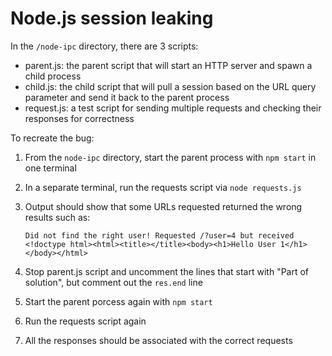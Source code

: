 # Node.js session leaking 

In the `/node-ipc` directory, there are 3 scripts:

- parent.js: the parent script that will start an HTTP server and spawn a child process
- child.js: the child script that will pull a session based on the URL query parameter and send it back to the parent process
- request.js: a test script for sending multiple requests and checking their responses for correctness

To recreate the bug:

1. From the `node-ipc` directory, start the parent process with `npm start` in one terminal
1. In a separate terminal, run the requests script via `node requests.js`
1. Output should show that some URLs requested returned the wrong results such as:

    ```
    Did not find the right user! Requested /?user=4 but received <!doctype html><html><title></title><body><h1>Hello User 1</h1></body></html>
    ```

1. Stop parent.js script and uncomment the lines that start with "Part of solution", but comment out the `res.end` line
1. Start the parent porcess again with `npm start`
1. Run the requests script again
1. All the responses should be associated with the correct requests